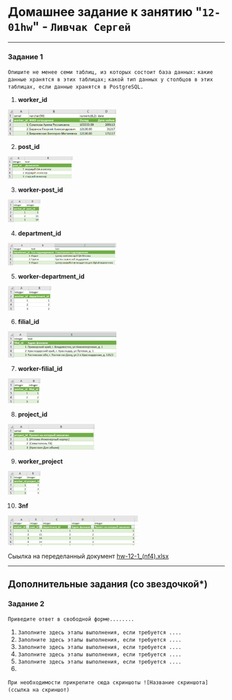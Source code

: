 # Домашнее задание к занятию "`12-01hw`" - `Ливчак Сергей`


---

### Задание 1

`Опишите не менее семи таблиц, из которых состоит база данных:`
   `какие данные хранятся в этих таблицах;`
   `какой тип данных у столбцов в этих таблицах, если данные хранятся в PostgreSQL.`

1. **worker_id** 
<img src = "img/worker_id.png" width = 50%>

2. **post_id** 
<img src = "img/post_id.png" width = 30%>

3. **worker-post_id** 
<img src = "img/worker-post_id.png" width = 15%>

4. **department_id** 
<img src = "img/department_id.png" width = 50%>

5. **worker-department_id** 
<img src = "img/worker-department_id.png" width = 20%>

6. **filial_id** 
<img src = "img/filial_id.png" width = 50%>

7. **worker-filial_id** 
<img src = "img/worker-filial_id.png" width = 15%>

8. **project_id** 
<img src = "img/project_id.png" width = 40%>

9. **worker_project** 
<img src = "img/worker_project.png" width = 15%>

10. **3nf** 
<img src = "img/3nf.png" width = 60%>


Сыылка на переделанный документ
[hw-12-1_(nf4).xlsx](excel/hw-12-1_(nf4).xlsx) 

---

## Дополнительные задания (со звездочкой*)


### Задание 2

`Приведите ответ в свободной форме........`

1. `Заполните здесь этапы выполнения, если требуется ....`
2. `Заполните здесь этапы выполнения, если требуется ....`
3. `Заполните здесь этапы выполнения, если требуется ....`
4. `Заполните здесь этапы выполнения, если требуется ....`
5. `Заполните здесь этапы выполнения, если требуется ....`
6. 

`При необходимости прикрепитe сюда скриншоты
![Название скриншота](ссылка на скриншот)`
